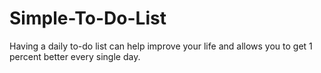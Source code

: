 # Simple-To-Do-List
Having a daily to-do list can help improve your life and allows you to get 1 percent better every single day. 
